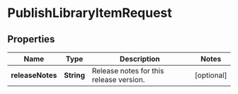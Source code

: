 
# PublishLibraryItemRequest

## Properties
Name | Type | Description | Notes
------------ | ------------- | ------------- | -------------
**releaseNotes** | **String** | Release notes for this release version. |  [optional]



